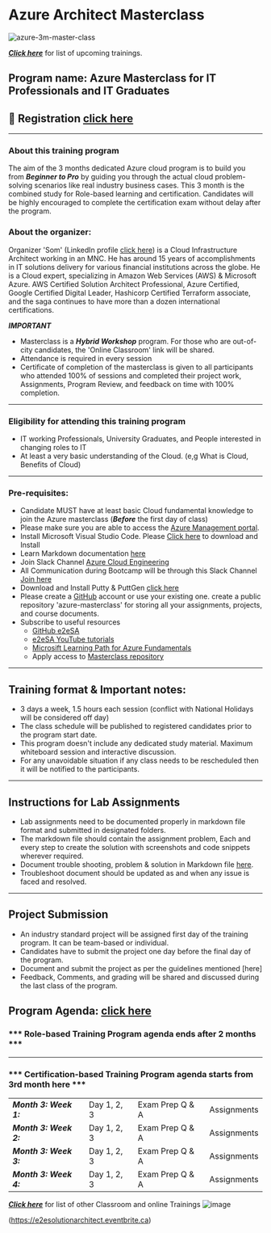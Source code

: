 # Azure Architect Masterclass

![azure-3m-master-class](https://github.com/e2eSolutionArchitect/academy/assets/62712515/9514db5f-7f40-4357-b01d-85b61d0def1a)


***[Click here](https://e2esolutionarchitect.eventbrite.com)*** for list of upcoming trainings.

## Program name: Azure Masterclass for IT Professionals and IT Graduates

## :robot: Registration [click here](https://www.eventbrite.ca/e/azure-architect-masterclass-3-months-tickets-688806768587)
----------------------------
### About this training program
The aim of the 3 months dedicated Azure cloud program is to build you from ***Beginner to Pro*** by guiding you through the actual cloud problem-solving scenarios like real industry business cases. 
This 3 month is the combined study for Role-based learning and certification. Candidates will be highly encouraged to complete the certification exam without delay after the program. 

### About the organizer: 
Organizer 'Som' (LinkedIn profile [click here](https://www.linkedin.com/in/somspeaks/)) is a Cloud Infrastructure Architect working in an MNC. He has around 15 years of accomplishments in IT solutions delivery for various financial institutions across the globe. He is a Cloud expert, specializing in Amazon Web Services (AWS) & Microsoft Azure. AWS Certified Solution Architect Professional, Azure Certified, Google Certified Digital Leader, Hashicorp Certified Terraform associate, and the saga continues to have more than a dozen international certifications.

***IMPORTANT***
- Masterclass is a ***Hybrid Workshop*** program. For those who are out-of-city candidates, the 'Online Classroom' link will be shared.
- Attendance is required in every session
- Certificate of completion of the masterclass is given to all participants who attended 100% of sessions and completed their project work, Assignments, Program Review, and feedback on time with 100% completion. 

----------------------------
### Eligibility for attending this training program
- IT working Professionals, University Graduates, and People interested in changing roles to IT
- At least a very basic understanding of the Cloud. (e,g What is Cloud, Benefits of Cloud)
----------------------------

### Pre-requisites: 
- Candidate MUST have at least basic Cloud fundamental knowledge to join the Azure masterclass
(***Before*** the first day of class)
- Please make sure you are able to access the [Azure Management portal](https://portal.azure.com/). 
- Install Microsoft Visual Studio Code. Please [Click here](https://code.visualstudio.com/download) to download and Install
- Learn Markdown documentation [here](https://www.markdownguide.org/cheat-sheet/)
- Join Slack Channel [Azure Cloud Engineering](https://talentdevelop-u8d3237.slack.com/archives/C04KCD5HPC1)
- All Communication during Bootcamp will be through this Slack Channel [Join here](https://talentdevelop-u8d3237.slack.com/archives/C05AFBZ4RL4)
- Download and Install Putty & PuttGen [click here](https://www.puttygen.com/)
- Please create a [GitHub](https://github.com/) account or use your existing one. create a public repository 'azure-masterclass' for storing all your assignments, projects, and course documents.
- Subscribe to useful resources 
  - [GitHub e2eSA](https://github.com/e2eSolutionArchitect/scripts)
  - [e2eSA YouTube tutorials](https://www.youtube.com/channel/UC5Juuk7aTvbRmrABMq4onJA/videos)
  - [Microsift Learning Path for Azure Fundamentals](https://learn.microsoft.com/en-us/certifications/azure-fundamentals/)
  - Apply access to [Masterclass repository](https://github.com/e2eSolutionArchitect/azure-cloud-masterclass/tree/main)

----------------------------

## Training format & Important notes:

- 3 days a week, 1.5 hours each session (conflict with National Holidays will be considered off day) 
- The class schedule will be published to registered candidates prior to the program start date.
- This program doesn't include any dedicated study material. Maximum whiteboard session and interactive discussion. 
- For any unavoidable situation if any class needs to be rescheduled then it will be notified to the participants. 

----------------------------

## Instructions for Lab Assignments
- Lab assignments need to be documented properly in markdown file format and submitted in designated folders.
- The markdown file should contain the assignment problem, Each and every step to create the solution with screenshots and code snippets wherever required.
- Document trouble shooting, problem & solution in Markdown file [here](https://github.com/e2eSolutionArchitect/KEDB/blob/main/azure/azure-troubleshoot.md).
- Troubleshoot document should be updated as and when any issue is faced and resolved. 

----------------------------

## Project Submission
- An industry standard project will be assigned first day of the training program. It can be team-based or individual.
- Candidates have to submit the project one day before the final day of the program.
- Document and submit the project as per the guidelines mentioned [here]
- Feedback, Comments, and grading will be shared and discussed during the last class of the program.

## Program Agenda: [click here](https://github.com/e2eSolutionArchitect/azure-cloud-masterclass/tree/main/contents)
  
### *** Role-based Training Program agenda ends after 2 months ***
----------------------------
### *** Certification-based Training Program agenda starts from 3rd month here ***

|   |   |   |   | 
|---|---|---|---|
| ***Month 3: Week 1:*** | Day 1, 2, 3 | Exam Prep Q & A | Assignments | 
| ***Month 3: Week 2:*** | Day 1, 2, 3 | Exam Prep Q & A | Assignments | 
| ***Month 3: Week 3:*** | Day 1, 2, 3 | Exam Prep Q & A | Assignments | 
| ***Month 3: Week 4:*** | Day 1, 2, 3 | Exam Prep Q & A | Assignments | 

***[Click here](https://e2esolutionarchitect.eventbrite.com)*** for list of other Classroom and online Trainings 
![image](https://github.com/e2eSolutionArchitect/academy/assets/62712515/8b0d2bc9-6c74-40c3-a7fe-40daea9c8260)

(https://e2esolutionarchitect.eventbrite.ca)
